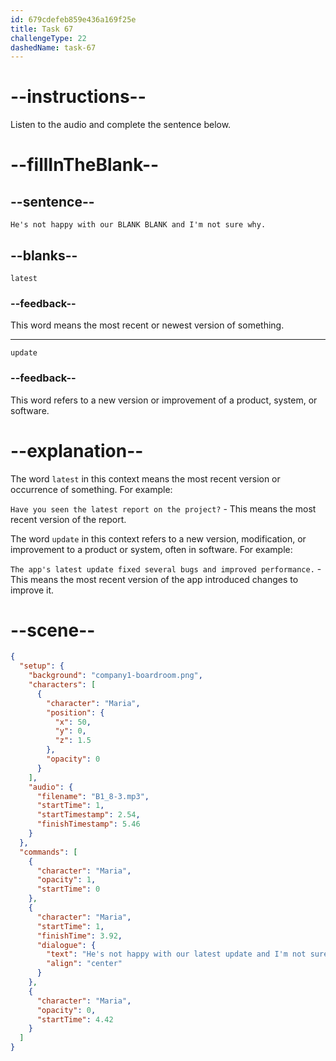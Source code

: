 ```yaml
---
id: 679cdefeb859e436a169f25e
title: Task 67
challengeType: 22
dashedName: task-67
---
```


<!-- (Audio) Maria: He's not happy with our latest update and I'm not sure why. -->

# --instructions--

Listen to the audio and complete the sentence below.

# --fillInTheBlank--

## --sentence--

`He's not happy with our BLANK BLANK and I'm not sure why.`

## --blanks--

`latest`

### --feedback--

This word means the most recent or newest version of something.

---

`update`

### --feedback--

This word refers to a new version or improvement of a product, system, or software.

# --explanation--

The word `latest` in this context means the most recent version or occurrence of something. For example:

`Have you seen the latest report on the project?` - This means the most recent version of the report.

The word `update` in this context refers to a new version, modification, or improvement to a product or system, often in software. For example:

`The app's latest update fixed several bugs and improved performance.` - This means the most recent version of the app introduced changes to improve it.

# --scene--

```json
{
  "setup": {
    "background": "company1-boardroom.png",
    "characters": [
      {
        "character": "Maria",
        "position": {
          "x": 50,
          "y": 0,
          "z": 1.5
        },
        "opacity": 0
      }
    ],
    "audio": {
      "filename": "B1_8-3.mp3",
      "startTime": 1,
      "startTimestamp": 2.54,
      "finishTimestamp": 5.46
    }
  },
  "commands": [
    {
      "character": "Maria",
      "opacity": 1,
      "startTime": 0
    },
    {
      "character": "Maria",
      "startTime": 1,
      "finishTime": 3.92,
      "dialogue": {
        "text": "He's not happy with our latest update and I'm not sure why.",
        "align": "center"
      }
    },
    {
      "character": "Maria",
      "opacity": 0,
      "startTime": 4.42
    }
  ]
}
```
